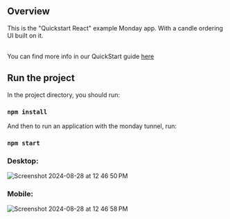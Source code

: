 ## Overview

This is the "Quickstart React" example Monday app. With a candle ordering UI built on it.

<br>You can find more info in our QuickStart guide [here](https://monday.com/developers/apps/quickstart-view/)

## Run the project

In the project directory, you should run:

### `npm install`

And then to run an application with the monday tunnel, run:

### `npm start`

### Desktop:
![Screenshot 2024-08-28 at 12 46 50 PM](https://github.com/user-attachments/assets/64482f33-20b9-4de3-a18b-8db994db9e11)

### Mobile:
![Screenshot 2024-08-28 at 12 46 58 PM](https://github.com/user-attachments/assets/c2b40057-fb30-40f3-b792-1ad808a35286)
